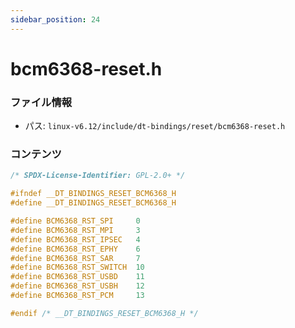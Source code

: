 ```yaml
---
sidebar_position: 24
---
```

# bcm6368-reset.h

### ファイル情報

- パス: `linux-v6.12/include/dt-bindings/reset/bcm6368-reset.h`

### コンテンツ

```h
/* SPDX-License-Identifier: GPL-2.0+ */

#ifndef __DT_BINDINGS_RESET_BCM6368_H
#define __DT_BINDINGS_RESET_BCM6368_H

#define BCM6368_RST_SPI		0
#define BCM6368_RST_MPI		3
#define BCM6368_RST_IPSEC	4
#define BCM6368_RST_EPHY	6
#define BCM6368_RST_SAR		7
#define BCM6368_RST_SWITCH	10
#define BCM6368_RST_USBD	11
#define BCM6368_RST_USBH	12
#define BCM6368_RST_PCM		13

#endif /* __DT_BINDINGS_RESET_BCM6368_H */

```
